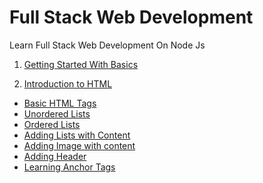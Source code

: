 # Full Stack Web Development
Learn Full Stack Web Development On Node Js

1. [Getting Started With Basics](https://vigneshvaranasi.github.io/FSWD/1.%20Getting%20Started%20with%20Basics!/1.index.html)

2. [Introduction to HTML](https://vigneshvaranasi.github.io/FSWD/2.%20Intro%20to%20HTML/1.Creating%20First%20HTML%20Page.html)
  - [Basic HTML Tags]()
  - [Unordered Lists]()
  - [Ordered Lists]()
  - [Adding Lists with Content]()
  - [Adding Image with content]()
  - [Adding Header]()
  - [Learning Anchor Tags]()



